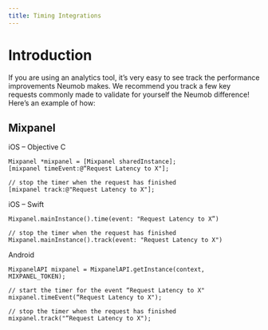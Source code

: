 ```yaml
---
title: Timing Integrations
---
```


# Introduction

If you are using an analytics tool, it’s very easy to see track the performance improvements Neumob makes. We recommend you track a few key requests commonly made to validate for yourself the Neumob difference! Here’s an example of how:

## Mixpanel

iOS – Objective C

    Mixpanel *mixpanel = [Mixpanel sharedInstance];
    [mixpanel timeEvent:@“Request Latency to X"];

    // stop the timer when the request has finished
    [mixpanel track:@"Request Latency to X"];

iOS – Swift

    Mixpanel.mainInstance().time(event: "Request Latency to X”)

    // stop the timer when the request has finished
    Mixpanel.mainInstance().track(event: "Request Latency to X")


Android

    MixpanelAPI mixpanel = MixpanelAPI.getInstance(context, MIXPANEL_TOKEN);

    // start the timer for the event “Request Latency to X"
    mixpanel.timeEvent(“Request Latency to X");

    // stop the timer when the request has finished
    mixpanel.track("“Request Latency to X");

